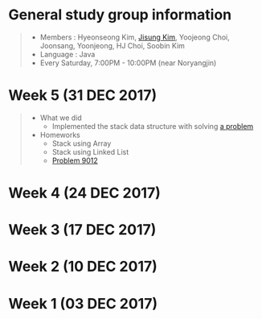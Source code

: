 # General study group information
> * Members : Hyeonseong Kim, [Jisung Kim](kimjs3115@gmail.com), Yoojeong Choi, Joonsang, Yoonjeong, HJ Choi, Soobin Kim
> * Language : Java
> * Every Saturday, 7:00PM - 10:00PM (near Noryangjin)

# Week 5 (31 DEC 2017)
> * What we did
> 	* Implemented the stack data structure with solving [a problem](https://www.acmicpc.net/problem/10828)
> * Homeworks
> 	* Stack using Array
> 	* Stack using Linked List
> 	* [Problem 9012](https://www.acmicpc.net/problem/9012)

# Week 4 (24 DEC 2017)
# Week 3 (17 DEC 2017)
# Week 2 (10 DEC 2017)
# Week 1 (03 DEC 2017)
